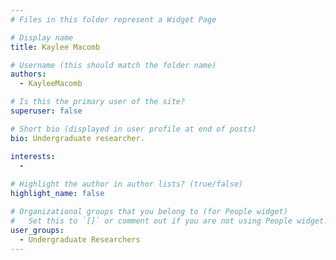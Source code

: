 ```yaml
---
# Files in this folder represent a Widget Page

# Display name
title: Kaylee Macomb

# Username (this should match the folder name)
authors:
  - KayleeMacomb

# Is this the primary user of the site?
superuser: false

# Short bio (displayed in user profile at end of posts)
bio: Undergraduate researcher. 

interests:
  - 
      
# Highlight the author in author lists? (true/false)
highlight_name: false

# Organizational groups that you belong to (for People widget)
#   Set this to `[]` or comment out if you are not using People widget.
user_groups:
  - Undergraduate Researchers
---
```


# 
